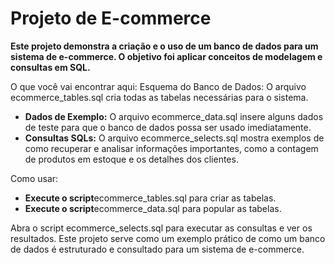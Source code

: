 # Projeto de E-commerce

**Este projeto demonstra a criação e o uso de um banco de dados para um sistema de e-commerce. O objetivo foi aplicar conceitos de modelagem e consultas em SQL.**

O que você vai encontrar aqui:
Esquema do Banco de Dados: O arquivo ecommerce_tables.sql cria todas as tabelas necessárias para o sistema.

* **Dados de Exemplo:** O arquivo ecommerce_data.sql insere alguns dados de teste para que o banco de dados possa ser usado imediatamente.
* **Consultas SQLs:** O arquivo ecommerce_selects.sql mostra exemplos de como recuperar e analisar informações importantes, como a contagem de produtos em estoque e os detalhes dos clientes.

Como usar:
* **Execute o script**ecommerce_tables.sql para criar as tabelas.
* **Execute o script**ecommerce_data.sql para popular as tabelas.

Abra o script ecommerce_selects.sql para executar as consultas e ver os resultados.
Este projeto serve como um exemplo prático de como um banco de dados é estruturado e consultado para um sistema de e-commerce.
